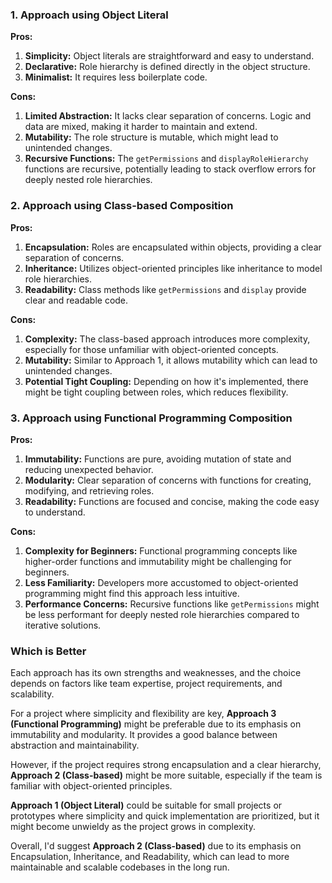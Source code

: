 ### 1. Approach using Object Literal

**Pros:**

1. **Simplicity:** Object literals are straightforward and easy to understand.
2. **Declarative:** Role hierarchy is defined directly in the object structure.
3. **Minimalist:** It requires less boilerplate code.

**Cons:**

1. **Limited Abstraction:** It lacks clear separation of concerns. Logic and data are mixed, making it harder to maintain and extend.
2. **Mutability:** The role structure is mutable, which might lead to unintended changes.
3. **Recursive Functions:** The `getPermissions` and `displayRoleHierarchy` functions are recursive, potentially leading to stack overflow errors for deeply nested role hierarchies.

### 2. Approach using Class-based Composition

**Pros:**

1. **Encapsulation:** Roles are encapsulated within objects, providing a clear separation of concerns.
2. **Inheritance:** Utilizes object-oriented principles like inheritance to model role hierarchies.
3. **Readability:** Class methods like `getPermissions` and `display` provide clear and readable code.

**Cons:**

1. **Complexity:** The class-based approach introduces more complexity, especially for those unfamiliar with object-oriented concepts.
2. **Mutability:** Similar to Approach 1, it allows mutability which can lead to unintended changes.
3. **Potential Tight Coupling:** Depending on how it's implemented, there might be tight coupling between roles, which reduces flexibility.

### 3. Approach using Functional Programming Composition

**Pros:**

1. **Immutability:** Functions are pure, avoiding mutation of state and reducing unexpected behavior.
2. **Modularity:** Clear separation of concerns with functions for creating, modifying, and retrieving roles.
3. **Readability:** Functions are focused and concise, making the code easy to understand.

**Cons:**

1. **Complexity for Beginners:** Functional programming concepts like higher-order functions and immutability might be challenging for beginners.
2. **Less Familiarity:** Developers more accustomed to object-oriented programming might find this approach less intuitive.
3. **Performance Concerns:** Recursive functions like `getPermissions` might be less performant for deeply nested role hierarchies compared to iterative solutions.

### Which is Better

Each approach has its own strengths and weaknesses, and the choice depends on factors like team expertise, project requirements, and scalability.

For a project where simplicity and flexibility are key, **Approach 3 (Functional Programming)** might be preferable due to its emphasis on immutability and modularity. It provides a good balance between abstraction and maintainability.

However, if the project requires strong encapsulation and a clear hierarchy, **Approach 2 (Class-based)** might be more suitable, especially if the team is familiar with object-oriented principles.

**Approach 1 (Object Literal)** could be suitable for small projects or prototypes where simplicity and quick implementation are prioritized, but it might become unwieldy as the project grows in complexity.

Overall, I'd suggest **Approach 2 (Class-based)** due to its emphasis on Encapsulation, Inheritance, and Readability, which can lead to more maintainable and scalable codebases in the long run.
